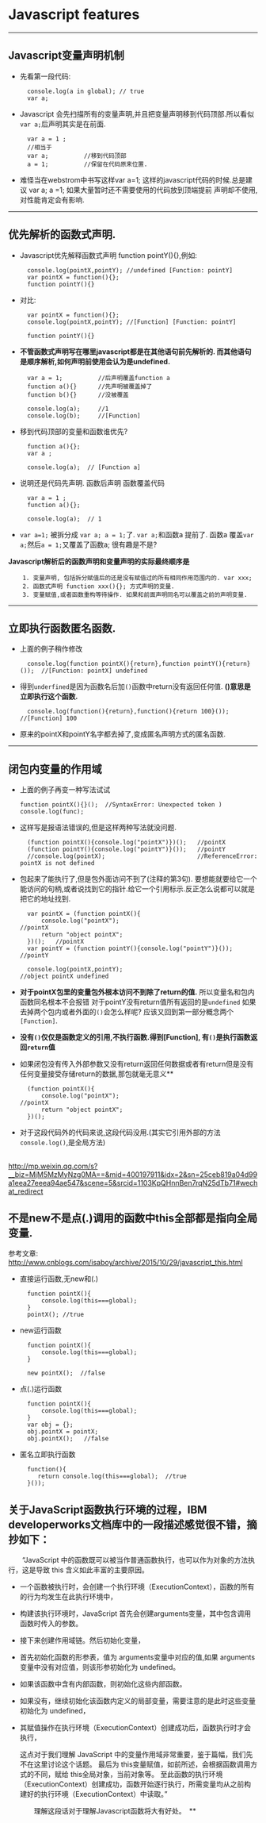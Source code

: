 # Javascript features

-----------------------------------------------------------------------------------------------
## Javascript变量声明机制
- 先看第一段代码:

        console.log(a in global); // true
        var a;

- Javascript 会先扫描所有的变量声明,并且把变量声明移到代码顶部.所以看似 `var a;`后声明其实是在前面.

        var a = 1 ; 
        //相当于
        var a;          //移到代码顶部
        a = 1;          //保留在代码原来位置.
        
- 难怪当在webstrom中书写这样var a=1; 这样的javascript代码的时候.总是建议 var a; a =1; 如果大量暂时还不需要使用的代码放到顶端提前
     声明却不使用,对性能肯定会有影响.

--------------------------------------------------------------------------------------------------
## 优先解析的函数式声明.
- Javascript优先解释函数式声明 function pointY(){},例如:
        
        console.log(pointX,pointY); //undefined [Function: pointY]
        var pointX = function(){};        
        function pointY(){}      

- 对比:
        
        var pointX = function(){};
        console.log(pointX,pointY); //[Function] [Function: pointY]
                     
        function pointY(){}
        
- **不管函数式声明写在哪里javascript都是在其他语句前先解析的. 而其他语句是顺序解析,如何声明前使用会认为是undefined.**
   
        var a = 1;          //后声明覆盖function a
        function a(){}      //先声明被覆盖掉了
        function b(){}      //没被覆盖  
                              
        console.log(a);     //1
        console.log(b);     //[Function]
        

- 移到代码顶部的变量和函数谁优先?

        function a(){};
        var a ;
        
        console.log(a);  // [Function a]  
        
        
- 说明还是代码先声明. 函数后声明 函数覆盖代码

        var a = 1 ;
        function a(){};
        
        console.log(a);  // 1  

- `var a=1;` 被拆分成 `var a; a = 1;`了. `var a;`和函数a 提前了. 函数a 覆盖`var a;`然后`a = 1;`又覆盖了函数a; 很有趣是不是?
        
        
**Javascript解析后的函数声明和变量声明的实际最终顺序是**        
        
        1. 变量声明, 包括拆分赋值后的还是没有赋值过的所有相同作用范围内的. var xxx;
        2. 函数式声明 function xxx(){}; 方式声明的变量.
        3. 变量赋值,或者函数重构等待操作. 如果和前面声明同名可以覆盖之前的声明变量.
        
        
---------------------------------------------------------------------------------------------------
        
## 立即执行函数匿名函数.
- 上面的例子稍作修改
        
        console.log(function pointX(){return},function pointY(){return}());  //[Function: pointX] undefined

- 得到`underfined`是因为函数名后加`()`函数中return没有返回任何值. **()意思是立即执行这个函数.**

        console.log(function(){return},function(){return 100}());  //[Function] 100

- 原来的pointX和pointY名字都去掉了,变成匿名声明方式的匿名函数. 

----------------------------------------------------------------------------------------------------------
## 闭包内变量的作用域

-  上面的例子再变一种写法试试

       function pointX(){}();  //SyntaxError: Unexpected token )
       console.log(func);

- 这样写是报语法错误的,但是这样两种写法就没问题.

        (function pointX(){console.log("pointX")})();   //pointX
        (function pointY(){console.log("pointY")}());   //pointY
        //console.log(pointX);                          //ReferenceError: pointX is not defined

- 包起来了能执行了,但是包外面访问不到了(注释的第3句). 要想能就要给它一个能访问的句柄,或者说找到它的指针.给它一个引用标示.反正怎么说都可以就是把它的地址找到.

        var pointX = (function pointX(){
            console.log("pointX");                                   //pointX
            return "object pointX";
        })();   //pointX
        var pointY = (function pointY(){console.log("pointY")}());   //pointY
        
        console.log(pointX,pointY);                                  //object pointX undefined
        
- **对于pointX包里的变量包外根本访问不到除了return的值.** 所以变量名和包内函数同名根本不会报错 对于pointY没有return值所有返回的是`undefined`
  如果去掉两个包内或者外面的`()`会怎么样呢? 应该又回到第一部分概念两个`[Function]`.
  
- **没有`()`仅仅是函数定义的引用,不执行函数.得到[Function], 有`()`是执行函数返回`return`值**

- 如果闭包没有传入外部参数又没有return返回任何数据或者有return但是没有任何变量接受存储return的数据,那包就毫无意义**

        (function pointX(){
            console.log("pointX");                                   //pointX
            return "object pointX";
        })();

- 对于这段代码外的代码来说,这段代码没用.(其实它引用外部的方法`console.log()`,是全局方法)

## 
http://mp.weixin.qq.com/s?__biz=MjM5MzMyNzg0MA==&mid=400197911&idx=2&sn=25ceb819a04d99a1eea27eeea94ae547&scene=5&srcid=1103KpQHnnBen7rqN25dTb71#wechat_redirect

## 不是new不是点(.)调用的函数中this全部都是指向全局变量.

参考文章: http://www.cnblogs.com/isaboy/archive/2015/10/29/javascript_this.html

- 直接运行函数,无new和(.)

        function pointX(){
            console.log(this===global);
        }
        pointX(); //true

- new运行函数

        function pointX(){
            console.log(this===global);
        }
        
        new pointX();  //false

- 点(.)运行函数

        function pointX(){
            console.log(this===global);
        }
        var obj = {};
        obj.pointX = pointX;
        obj.pointX();   //false

- 匿名立即执行函数

        function(){
           return console.log(this===global);  //true
        }());


## **关于JavaScript函数执行环境的过程，IBM developerworks文档库中的一段描述感觉很不错，摘抄如下：**
  
  　　“JavaScript 中的函数既可以被当作普通函数执行，也可以作为对象的方法执行，这是导致 this 
  含义如此丰富的主要原因。
  
- 一个函数被执行时，会创建一个执行环境（ExecutionContext），函数的所有的行为均发生在此执行环境中，
- 构建该执行环境时，JavaScript 首先会创建arguments变量，其中包含调用函数时传入的参数。
- 接下来创建作用域链。然后初始化变量，
- 首先初始化函数的形参表，值为 arguments变量中对应的值,如果 arguments变量中没有对应值，则该形参初始化为 undefined。
- 如果该函数中含有内部函数，则初始化这些内部函数。
- 如果没有，继续初始化该函数内定义的局部变量，需要注意的是此时这些变量初始化为 undefined，
- 其赋值操作在执行环境（ExecutionContext）创建成功后，函数执行时才会执行，
  
  这点对于我们理解 JavaScript 中的变量作用域非常重要，鉴于篇幅，我们先不在这里讨论这个话题。
  最后为 this变量赋值，如前所述，会根据函数调用方式的不同，赋给 this全局对象，当前对象等。
  至此函数的执行环境（ExecutionContext）创建成功，函数开始逐行执行，所需变量均从之前构建好的执行环境（ExecutionContext）中读取。”
  
  　　理解这段话对于理解Javascript函数将大有好处。　**